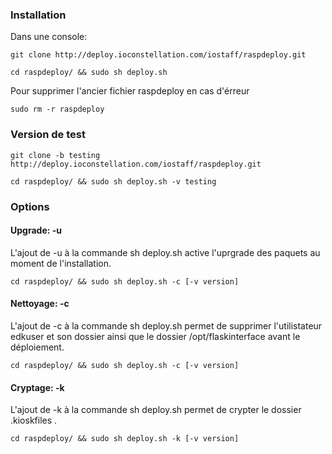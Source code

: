 ### Installation

Dans une console:

`git clone http://deploy.ioconstellation.com/iostaff/raspdeploy.git`

`cd raspdeploy/ && sudo sh deploy.sh`


Pour supprimer l'ancier fichier raspdeploy en cas d'érreur

`sudo rm -r raspdeploy`

### Version de test
`git clone -b testing http://deploy.ioconstellation.com/iostaff/raspdeploy.git`

`cd raspdeploy/ && sudo sh deploy.sh -v testing`

### Options
#### Upgrade: -u
L'ajout de -u à la commande sh deploy.sh active l'uprgrade des paquets au moment de l'installation.

`cd raspdeploy/ && sudo sh deploy.sh -c [-v version]`

#### Nettoyage: -c
L'ajout de -c à la commande sh deploy.sh permet de supprimer l'utilistateur edkuser et son dossier ainsi que le dossier /opt/flaskinterface avant le déploiement.

`cd raspdeploy/ && sudo sh deploy.sh -c [-v version]`

#### Cryptage: -k
L'ajout de -k à la commande sh deploy.sh permet de crypter le dossier .kioskfiles .

`cd raspdeploy/ && sudo sh deploy.sh -k [-v version]`
